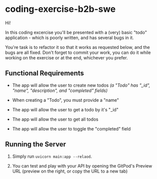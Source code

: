 # coding-exercise-b2b-swe

Hi!

In this coding excercise you'll be presented with a (very) basic "todo" application - which is poorly written, and has several bugs in it.

You're task is to refactor it so that it works as requested below, and the bugs are all fixed.
Don't forget to commit your work, you can do it while working on the exercise or at the end, whichever you prefer.

## Functional Requirements

- The app will allow the user to create new todos _(a "Todo" has "\_id", "name", "description", and "completed" fields)_
- When creating a "Todo", you must provide a "name" 

- The app will allow the user to get a todo by it's "_id"  
- The app will allow the user to get all todos  
- The app will allow the user to toggle the "completed" field


## Running the Server

1. Simply run `uvicorn main:app --relaod`.  

2. You can test and play with your API by opening the GitPod's Preview URL (preview on the right, or copy the URL to a new tab)
